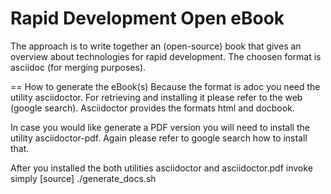 # Rapid Development Open eBook
The approach is to write together an (open-source) book that gives an overview about technologies for rapid development. The choosen format is asciidoc (for merging purposes).

== How to generate the eBook(s)
Because the format is adoc you need the utility asciidoctor. For retrieving and installing it please refer to the web (google search). Asciidoctor provides the formats html and docbook.

In case you would like generate a PDF version you will need to install the utility asciidoctor-pdf. Again please refer to google search how to install that.

After you installed the both utilities asciidoctor and asciidoctor.pdf invoke simply
[source]
./generate_docs.sh
